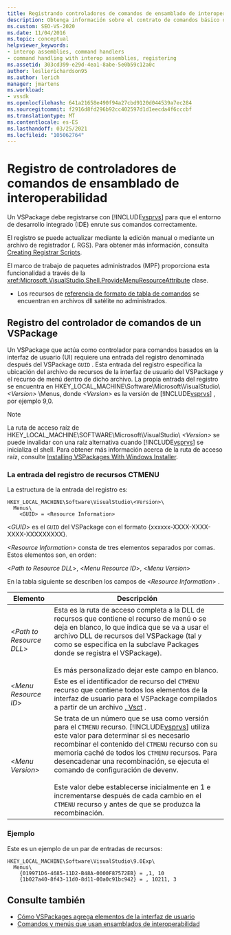 ```yaml
---
title: Registrando controladores de comandos de ensamblado de interoperabilidad | Microsoft Docs
description: Obtenga información sobre el contrato de comandos básico que utilizan todos los paquetes de comandos que implementan comandos mediante ensamblados de interoperabilidad.
ms.custom: SEO-VS-2020
ms.date: 11/04/2016
ms.topic: conceptual
helpviewer_keywords:
- interop assemblies, command handlers
- command handling with interop assemblies, registering
ms.assetid: 303cd399-e29d-4ea1-8abe-5e0b59c12a0c
author: leslierichardson95
ms.author: lerich
manager: jmartens
ms.workload:
- vssdk
ms.openlocfilehash: 641a21658e490f94a27cbd9120d044539a7ec284
ms.sourcegitcommit: f2916d8fd296b92cc402597d1d1eecda4f6cccbf
ms.translationtype: MT
ms.contentlocale: es-ES
ms.lasthandoff: 03/25/2021
ms.locfileid: "105062764"
---
```

# <a name="registering-interop-assembly-command-handlers"></a>Registro de controladores de comandos de ensamblado de interoperabilidad
Un VSPackage debe registrarse con [!INCLUDE[vsprvs](../../code-quality/includes/vsprvs_md.md)] para que el entorno de desarrollo integrado (IDE) enrute sus comandos correctamente.

 El registro se puede actualizar mediante la edición manual o mediante un archivo de registrador (. RGS). Para obtener más información, consulta [Creating Registrar Scripts](/cpp/atl/creating-registrar-scripts).

 El marco de trabajo de paquetes administrados (MPF) proporciona esta funcionalidad a través de la <xref:Microsoft.VisualStudio.Shell.ProvideMenuResourceAttribute> clase.

- Los recursos de [referencia de formato de tabla de comandos](/previous-versions/bb164647(v=vs.100)) se encuentran en archivos dll satélite no administrados.

## <a name="command-handler-registration-of-a-vspackage"></a>Registro del controlador de comandos de un VSPackage
 Un VSPackage que actúa como controlador para comandos basados en la interfaz de usuario (UI) requiere una entrada del registro denominada después del VSPackage `GUID` . Esta entrada del registro especifica la ubicación del archivo de recursos de la interfaz de usuario del VSPackage y el recurso de menú dentro de dicho archivo. La propia entrada del registro se encuentra en HKEY_LOCAL_MACHINE\Software\Microsoft\VisualStudio\\ *\<Version>* \Menus, donde *\<Version>* es la versión de [!INCLUDE[vsprvs](../../code-quality/includes/vsprvs_md.md)] , por ejemplo 9,0.

> [!NOTE]
> La ruta de acceso raíz de HKEY_LOCAL_MACHINE\SOFTWARE\Microsoft\VisualStudio\\ *\<Version>* se puede invalidar con una raíz alternativa cuando [!INCLUDE[vsprvs](../../code-quality/includes/vsprvs_md.md)] se inicializa el shell. Para obtener más información acerca de la ruta de acceso raíz, consulte [Installing VSPackages With Windows Installer](../../extensibility/internals/installing-vspackages-with-windows-installer.md).

### <a name="the-ctmenu-resource-registry-entry"></a>La entrada del registro de recursos CTMENU
 La estructura de la entrada del registro es:

```
HKEY_LOCAL_MACHINE\Software\VisualStudio\<Version>\
  Menus\
    <GUID> = <Resource Information>
```

 \<*GUID*> es el `GUID` del VSPackage con el formato {xxxxxx-XXXX-XXXX-XXXX-XXXXXXXXX}.

 *\<Resource Information>* consta de tres elementos separados por comas. Estos elementos son, en orden:

 \<*Path to Resource DLL*>, \<*Menu Resource ID*>, \<*Menu Version*>

 En la tabla siguiente se describen los campos de \<*Resource Information*> .

| Elemento | Descripción |
|---------------------------| - |
| \<*Path to Resource DLL*> | Esta es la ruta de acceso completa a la DLL de recursos que contiene el recurso de menú o se deja en blanco, lo que indica que se va a usar el archivo DLL de recursos del VSPackage (tal y como se especifica en la subclave Packages donde se registra el VSPackage).<br /><br /> Es más personalizado dejar este campo en blanco. |
| \<*Menu Resource ID*> | Este es el identificador de recurso del `CTMENU` recurso que contiene todos los elementos de la interfaz de usuario para el VSPackage compilados a partir de un archivo [. Vsct](../../extensibility/internals/visual-studio-command-table-dot-vsct-files.md) . |
| \<*Menu Version*> | Se trata de un número que se usa como versión para el `CTMENU` recurso. [!INCLUDE[vsprvs](../../code-quality/includes/vsprvs_md.md)] utiliza este valor para determinar si es necesario recombinar el contenido del `CTMENU` recurso con su memoria caché de todos los `CTMENU` recursos. Para desencadenar una recombinación, se ejecuta el comando de configuración de devenv.<br /><br /> Este valor debe establecerse inicialmente en 1 e incrementarse después de cada cambio en el `CTMENU` recurso y antes de que se produzca la recombinación. |

### <a name="example"></a>Ejemplo
 Este es un ejemplo de un par de entradas de recursos:

```
HKEY_LOCAL_MACHINE\Software\VisualStudio\9.0Exp\
  Menus\
    {019971D6-4685-11D2-B48A-0000F87572EB} = ,1, 10
    {1b027a40-8f43-11d0-8d11-00a0c91bc942} = , 10211, 3
```

## <a name="see-also"></a>Consulte también
- [Cómo VSPackages agrega elementos de la interfaz de usuario](../../extensibility/internals/how-vspackages-add-user-interface-elements.md)
- [Comandos y menús que usan ensamblados de interoperabilidad](../../extensibility/internals/commands-and-menus-that-use-interop-assemblies.md)